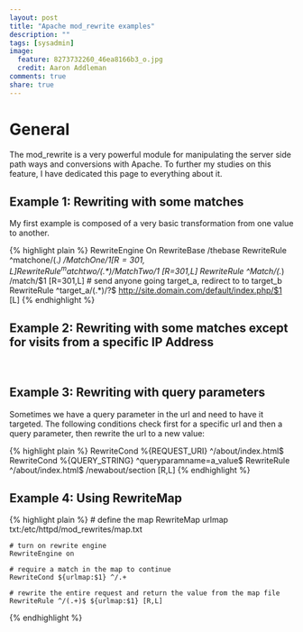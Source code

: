 ```yaml
---
layout: post
title: "Apache mod_rewrite examples"
description: ""
tags: [sysadmin]
image:
  feature: 8273732260_46ea8166b3_o.jpg
  credit: Aaron Addleman
comments: true
share: true
---
```



# General

The mod_rewrite is a very powerful module for manipulating the server side path ways and conversions with Apache. To further my studies on this feature, I have dedicated this page to everything about it.

## Example 1: Rewriting with some matches
My first example is composed of a very basic transformation from one value to another.

{% highlight plain %}
    RewriteEngine On
    RewriteBase /thebase
    RewriteRule ^matchone/(.*) /MatchOne/$1 [R=301,L]
    RewriteRule ^matchtwo/(.*) /MatchTwo/$1 [R=301,L]
    RewriteRule ^Match/(.*) /match/$1 [R=301,L]
    # send anyone going target_a, redirect to to target_b
    RewriteRule ^target_a/(.*)/?$ http://site.domain.com/default/index.php/$1 [L]
{% endhighlight %}

## Example 2: Rewriting with some matches except for visits from a specific IP Address
 

## Example 3: Rewriting with query parameters

Sometimes we have a query parameter in the url and need to have it targeted. The following conditions check first for a specific url and then a query parameter, then rewrite the url to a new value:

{% highlight plain %}
    RewriteCond %{REQUEST_URI} ^/about/index.html$
    RewriteCond %{QUERY_STRING} ^queryparamname=a_value$
    RewriteRule ^/about/index.html$ /newabout/section [R,L]
{% endhighlight %}

## Example 4: Using RewriteMap

{% highlight plain %}
    # define the map
    RewriteMap urlmap txt:/etc/httpd/mod_rewrites/map.txt

    # turn on rewrite engine
    RewriteEngine on

    # require a match in the map to continue
    RewriteCond ${urlmap:$1} ^/.+

    # rewrite the entire request and return the value from the map file
    RewriteRule ^/(.+)$ ${urlmap:$1} [R,L]
{% endhighlight %}
